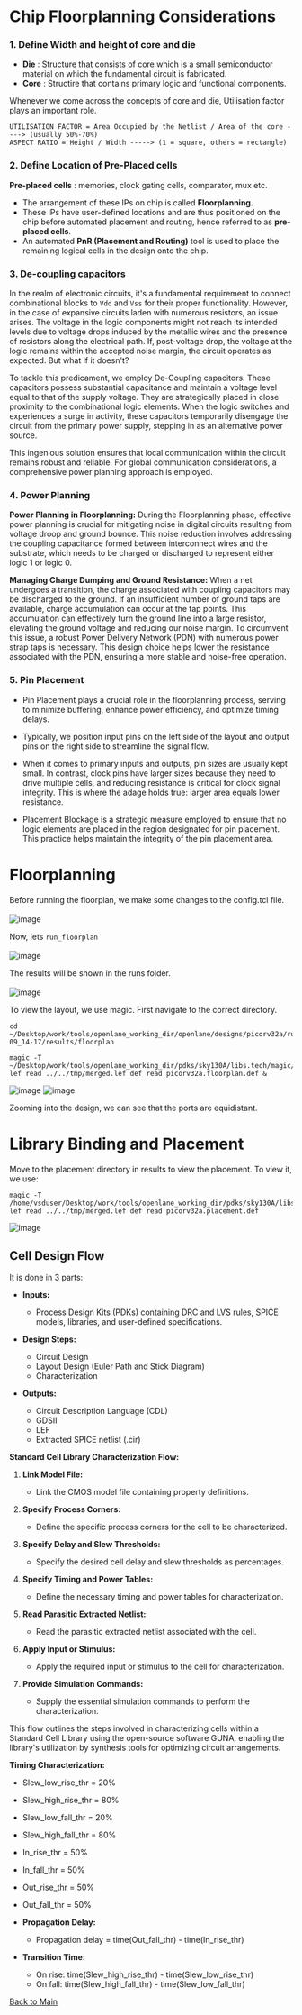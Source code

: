 # Chip Floorplanning Considerations

### 1. Define Width and height of core and die

- **Die** : Structure that consists of core which is a small semiconductor material on which the fundamental circuit is fabricated.
- **Core** : Structire that contains primary logic and functional components.

Whenever we come across the concepts of core and die, Utilisation factor plays an important role.
```
UTILISATION FACTOR = Area Occupied by the Netlist / Area of the core ----> (usually 50%-70%)
ASPECT RATIO = Height / Width -----> (1 = square, others = rectangle)
```

### 2. Define Location of Pre-Placed cells

**Pre-placed cells** : memories, clock gating cells, comparator, mux etc.

- The arrangement of these IPs on chip is called **Floorplanning**.
- These IPs have user-defined locations and are thus positioned on the chip before automated placement and routing, hence referred to as **pre-placed cells**.
- An automated **PnR (Placement and Routing)** tool is used to place the remaining logical cells in the design onto the chip.


### 3. De-coupling capacitors

In the realm of electronic circuits, it's a fundamental requirement to connect combinational blocks to ```Vdd``` and ```Vss``` for their proper functionality. However, in the case of expansive circuits laden with numerous resistors, an issue arises. The voltage in the logic components might not reach its intended levels due to voltage drops induced by the metallic wires and the presence of resistors along the electrical path. If, post-voltage drop, the voltage at the logic remains within the accepted noise margin, the circuit operates as expected. But what if it doesn't?

To tackle this predicament, we employ De-Coupling capacitors. These capacitors possess substantial capacitance and maintain a voltage level equal to that of the supply voltage. They are strategically placed in close proximity to the combinational logic elements. When the logic switches and experiences a surge in activity, these capacitors temporarily disengage the circuit from the primary power supply, stepping in as an alternative power source.

This ingenious solution ensures that local communication within the circuit remains robust and reliable. For global communication considerations, a comprehensive power planning approach is employed.

### 4. Power Planning

**Power Planning in Floorplanning:**
During the Floorplanning phase, effective power planning is crucial for mitigating noise in digital circuits resulting from voltage droop and ground bounce. This noise reduction involves addressing the coupling capacitance formed between interconnect wires and the substrate, which needs to be charged or discharged to represent either logic 1 or logic 0.

**Managing Charge Dumping and Ground Resistance:**
When a net undergoes a transition, the charge associated with coupling capacitors may be discharged to the ground. If an insufficient number of ground taps are available, charge accumulation can occur at the tap points. This accumulation can effectively turn the ground line into a large resistor, elevating the ground voltage and reducing our noise margin. To circumvent this issue, a robust Power Delivery Network (PDN) with numerous power strap taps is necessary. This design choice helps lower the resistance associated with the PDN, ensuring a more stable and noise-free operation.

### 5. Pin Placement

- Pin Placement plays a crucial role in the floorplanning process, serving to minimize buffering, enhance power efficiency, and optimize timing delays.

- Typically, we position input pins on the left side of the layout and output pins on the right side to streamline the signal flow.

- When it comes to primary inputs and outputs, pin sizes are usually kept small. In contrast, clock pins have larger sizes because they need to drive multiple cells, and reducing resistance is critical for clock signal integrity. This is where the adage holds true: larger area equals lower resistance.

- Placement Blockage is a strategic measure employed to ensure that no logic elements are placed in the region designated for pin placement. This practice helps maintain the integrity of the pin placement area.

# Floorplanning

Before running the floorplan, we make some changes to the config.tcl file.
<br><br>
![image](https://github.com/Advaith-RN/pes_PhysicalDesignExploration/assets/77977360/07d082c2-957b-422b-8610-4f3db658ef85)

Now, lets ```run_floorplan```<br><br>
![image](https://github.com/Advaith-RN/pes_PhysicalDesignExploration/assets/77977360/435be03c-ed1d-4a30-b401-4f1f441e746b)

The results will be shown in the runs folder.<br><br>
![image](https://github.com/Advaith-RN/pes_PhysicalDesignExploration/assets/77977360/866f9cab-b5c0-4238-9778-5383e666056f)

To view the layout, we use magic. First navigate to the correct directory.
```
cd ~/Desktop/work/tools/openlane_working_dir/openlane/designs/picorv32a/runs/18-09_14-17/results/floorplan

magic -T ~/Desktop/work/tools/openlane_working_dir/pdks/sky130A/libs.tech/magic/sky130A.tech lef read ../../tmp/merged.lef def read picorv32a.floorplan.def &
```
![image](https://github.com/Advaith-RN/pes_PhysicalDesignExploration/assets/77977360/b4799c16-a226-49f3-bc1e-ca309753b7c3)
![image](https://github.com/Advaith-RN/pes_PhysicalDesignExploration/assets/77977360/ce176cad-5cd4-4df0-b516-55b8b9ce839f)

Zooming into the design, we can see that the ports are equidistant.

# Library Binding and Placement
Move to the placement directory in results to view the placement.
To view it, we use:
```
magic -T /home/vsduser/Desktop/work/tools/openlane_working_dir/pdks/sky130A/libs.tech/magic/sky130A.tech lef read ../../tmp/merged.lef def read picorv32a.placement.def
```

![image](https://github.com/Advaith-RN/pes_PhysicalDesignExploration/assets/77977360/75e1d628-5359-4d6d-8a61-b677af75a13e)

## Cell Design Flow

It is done in 3 parts:
- **Inputs:**
  - Process Design Kits (PDKs) containing DRC and LVS rules, SPICE models, libraries, and user-defined specifications.

- **Design Steps:**
  - Circuit Design
  - Layout Design (Euler Path and Stick Diagram)
  - Characterization

- **Outputs:**
  - Circuit Description Language (CDL)
  - GDSII
  - LEF
  - Extracted SPICE netlist (.cir)

**Standard Cell Library Characterization Flow:**

1. **Link Model File:**
   - Link the CMOS model file containing property definitions.

2. **Specify Process Corners:**
   - Define the specific process corners for the cell to be characterized.

3. **Specify Delay and Slew Thresholds:**
   - Specify the desired cell delay and slew thresholds as percentages.

4. **Specify Timing and Power Tables:**
   - Define the necessary timing and power tables for characterization.

5. **Read Parasitic Extracted Netlist:**
   - Read the parasitic extracted netlist associated with the cell.

6. **Apply Input or Stimulus:**
   - Apply the required input or stimulus to the cell for characterization.

7. **Provide Simulation Commands:**
   - Supply the essential simulation commands to perform the characterization.

This flow outlines the steps involved in characterizing cells within a Standard Cell Library using the open-source software GUNA, enabling the library's utilization by synthesis tools for optimizing circuit arrangements.

**Timing Characterization:**

- Slew_low_rise_thr = 20%
- Slew_high_rise_thr = 80%
- Slew_low_fall_thr = 20%
- Slew_high_fall_thr = 80%
- In_rise_thr = 50%
- In_fall_thr = 50%
- Out_rise_thr = 50%
- Out_fall_thr = 50%

- **Propagation Delay:**
  - Propagation delay = time(Out_fall_thr) - time(In_rise_thr)

- **Transition Time:**
  - On rise: time(Slew_high_rise_thr) - time(Slew_low_rise_thr)
  - On fall: time(Slew_high_fall_thr) - time(Slew_low_fall_thr)

[Back to Main](https://github.com/Advaith-RN/pes_PhysicalDesignExploration)


